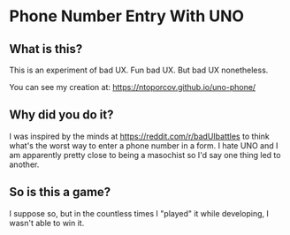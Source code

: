 # Phone Number Entry With UNO

## What is this?

This is an experiment of bad UX. Fun bad UX. But bad UX nonetheless. 

You can see my creation at:
https://ntoporcov.github.io/uno-phone/

## Why did you do it?

I was inspired by the minds at https://reddit.com/r/badUIbattles to think what's the worst way to enter a phone number in a form. I hate UNO and I am apparently pretty close to being a masochist so I'd say one thing led to another.

## So is this a game?
I suppose so, but in the countless times I "played" it while developing, I wasn't able to win it.
